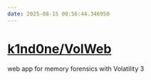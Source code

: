 ```yaml
---
date: 2025-08-15 00:56:44.346950
---
```


# [k1nd0ne/VolWeb](https://github.com/k1nd0ne/VolWeb)

web app for memory forensics with Volatility 3